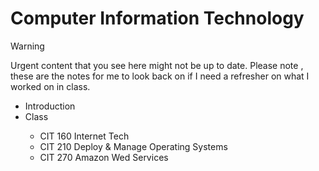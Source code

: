 # Computer Information Technology

> [!WARNING]
> Urgent content that you see here might not be up to date.
> Please note , these are the notes for me to look back on if I need a refresher on what I worked on in class.

<ul>
  <li>Introduction</li>
  <li>Class</li>
    <ul>
      <li>CIT 160 Internet Tech</li>
      <li>CIT 210 Deploy & Manage Operating Systems</li>
      <li>CIT 270 Amazon Wed Services</li>
    </ul>
</ul>



